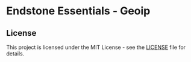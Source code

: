 # Endstone Essentials - Geoip

## License

This project is licensed under the MIT License - see the [LICENSE](LICENSE) file for details.
